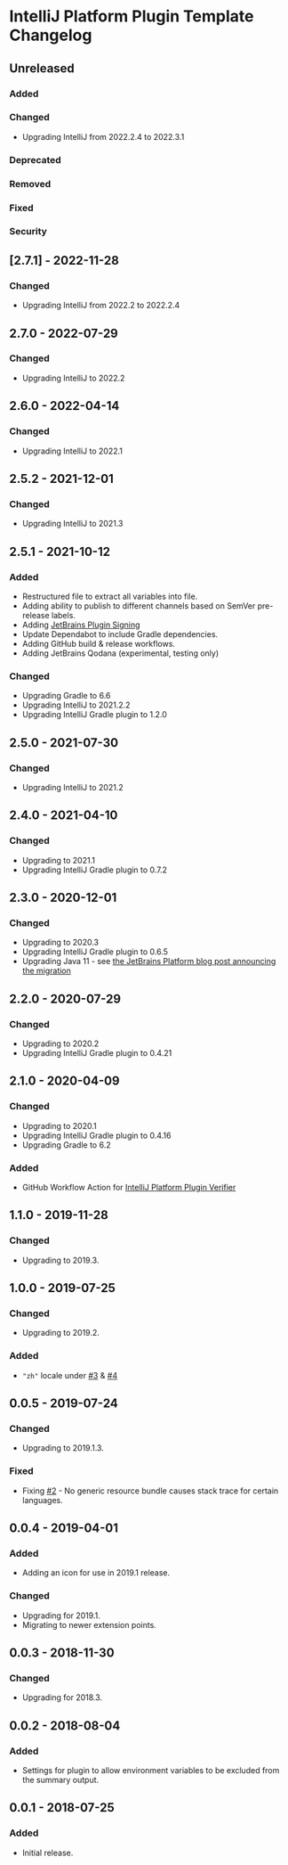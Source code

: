 <!-- Keep a Changelog guide -> https://keepachangelog.com -->

# IntelliJ Platform Plugin Template Changelog

## Unreleased

### Added

### Changed
- Upgrading IntelliJ from 2022.2.4 to 2022.3.1

### Deprecated

### Removed

### Fixed

### Security

## [2.7.1] - 2022-11-28

### Changed
- Upgrading IntelliJ from 2022.2 to 2022.2.4

## 2.7.0 - 2022-07-29

### Changed
- Upgrading IntelliJ to 2022.2

## 2.6.0 - 2022-04-14

### Changed
- Upgrading IntelliJ to 2022.1

## 2.5.2 - 2021-12-01

### Changed
- Upgrading IntelliJ to 2021.3

## 2.5.1 - 2021-10-12

### Added
- Restructured file to extract all variables into file.
- Adding ability to publish to different channels based on SemVer pre-release labels.
- Adding [JetBrains Plugin Signing](https://plugins.jetbrains.com/docs/intellij/plugin-signing.html)
- Update Dependabot to include Gradle dependencies.
- Adding GitHub build & release workflows.
- Adding JetBrains Qodana (experimental, testing only)

### Changed
- Upgrading Gradle to 6.6
- Upgrading IntelliJ to 2021.2.2
- Upgrading IntelliJ Gradle plugin to 1.2.0

## 2.5.0 - 2021-07-30

### Changed
- Upgrading IntelliJ to 2021.2

## 2.4.0 - 2021-04-10

### Changed
- Upgrading to 2021.1
- Upgrading IntelliJ Gradle plugin to 0.7.2

## 2.3.0 - 2020-12-01

### Changed
- Upgrading to 2020.3
- Upgrading IntelliJ Gradle plugin to 0.6.5
- Upgrading Java 11 - see [the JetBrains Platform blog post announcing the migration](https://blog.jetbrains.com/platform/2020/09/intellij-project-migrates-to-java-11/)

## 2.2.0 - 2020-07-29

### Changed
- Upgrading to 2020.2
- Upgrading IntelliJ Gradle plugin to 0.4.21

## 2.1.0 - 2020-04-09

### Changed
- Upgrading to 2020.1
- Upgrading IntelliJ Gradle plugin to 0.4.16
- Upgrading Gradle to 6.2

### Added
- GitHub Workflow Action for <a href="https://github.com/marketplace/actions/intellij-platform-plugin-verifier">IntelliJ Platform Plugin Verifier</a>

## 1.1.0 - 2019-11-28

### Changed
- Upgrading to 2019.3.

## 1.0.0 - 2019-07-25

### Changed
- Upgrading to 2019.2.

### Added
- `"zh"` locale under <a href="https://github.com/ChrisCarini/environment-variable-settings-summary-intellij-plugin/issues/3">#3</a> & <a href="https://github.com/ChrisCarini/environment-variable-settings-summary-intellij-plugin/pull/4">#4</a>

## 0.0.5 - 2019-07-24

### Changed
- Upgrading to 2019.1.3.

### Fixed
- Fixing <a href="https://github.com/ChrisCarini/environment-variable-settings-summary-intellij-plugin/issues/2">#2</a> - No generic resource bundle causes stack trace for certain languages.

## 0.0.4 - 2019-04-01

### Added
- Adding an icon for use in 2019.1 release.

### Changed
- Upgrading for 2019.1.
- Migrating to newer extension points.

## 0.0.3 - 2018-11-30

### Changed
- Upgrading for 2018.3.

## 0.0.2 - 2018-08-04

### Added
- Settings for plugin to allow environment variables to be excluded from the summary output.

## 0.0.1 - 2018-07-25

### Added
- Initial release.
